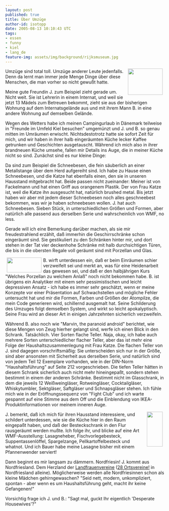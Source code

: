```yaml
---
layout: post
published: true
title: Über Umzüge
author-id: isotopp
date: 2005-08-13 10:10:43 UTC
tags:
- essen
- funny
- kiel
- lang_de
feature-img: assets/img/background/rijksmuseum.jpg
---
```

<a href='/uploads/wmf.jpg'><img width='110' height='83' border='0' hspace='5' align='right' src='/uploads/wmf.serendipityThumb.jpg' alt='' /></a> Umzüge sind total toll. Umzüge anderer Leute jedenfalls. Denn da lernt man immer jede Menge Dinge über diese Menschen, die man vorher so nicht gewußt hatte.

Meine gute Freundin J. zum Beispiel zieht gerade um. Nicht weit. Sie ist Lehrerin in einem Internat, und weil sie jetzt 13 Mädels zum Betreuen bekommt, zieht sie aus der bisherigen Wohnung auf dem Internatsgelände aus und mit ihrem Mann B. in eine andere Wohnung auf demselben Gelände.

Wegen des Wetters habe ich meinen Campingurlaub in Dänemark teilweise in "Freunde im Umfeld Kiel besuchen" umgemünzt und J. und B. so genau mitten im Umräumen erwischt. Nichtsdestotrotz hatte sie sofort Zeit für mich, und wir haben in ihrer halb eingeräumten Küche lecker Kaffee getrunken und Geschichten ausgetauscht. Während ich mich also in ihrer brandneuen Küche umsehe, fallen mir Details ins Auge, die in meiner Küche nicht so sind. Zunächst sind es nur kleine Dinge:
<br clear='all' />

Da sind zum Beispiel die Schneebesen, die fein säuberlich an einer Metallstange über dem Herd aufgereiht sind. Ich habe zu Hause einen Schneebesen, und die Katze hat ebenfalls einen, den sie in unseren Hausstand mitgebracht hat. Beide passen nicht zueinander: Meiner ist von Fackelmann und hat einen Griff aus orangenem Plastik. Der von Frau Katze ist, weil die Katze ihn ausgesucht hat, natürlich brushed metal. Bis jetzt haben wir aber mit jedem dieser Schneebesen noch alles geschneebest bekommen, was wir je haben schneebesen wollen. J. hat auch Schneebesen. Sieben Stück, in unterschiedlichen Größen und Formen, aber natürlich alle passend aus derselben Serie und wahrscheinlich von WMF, no less.

Gerade will ich eine Bemerkung darüber machen, als sie mir freudestrahlend erzählt, daß immerhin die Geschirrschränke schon eingeräumt sind. Sie gestikuliert zu den Schränken hinter mir, und dort stehen in der Tat vier deckenhohe Schränke mit halb durchsichtigen Türen, die bis in die obersten Regale voll geräumt sind mit Porzellan und Glas. 

<a href='/uploads/gemueseloeffel.jpg'><img width='110' height='47' border='0' hspace='5' align='left' src='/uploads/gemueseloeffel.serendipityThumb.jpg' alt='' /></a> B. wirft unterdessen ein, daß er beim Einräumen schier verzweifelt sei und merkt an, was für eine Heidenarbeit das gewesen sei, und daß er den halbjährigen Kurs "Welches Porzellan zu welchem Anlaß" noch nicht bekommen habe. B. ist übrigens ein Analytiker mit einem sehr pessimistischen und leicht depressiven Ansatz - ich habe es immer sehr geschätzt, wenn er meine Konzepte vor einer Präsentation auf Schwachstellen und mögliche Fehler untersucht hat und mir die Formen, Farben und Größen der Atompilze, die mein Code generieren wird, schillernd ausgemalt hat. Seine Schilderung des Umzuges folgt demselben System, und wirkt so leicht apokalyptisch. Seine Frau wird an dieser Art in einigen Jahrzehnten sicherlich verzweifeln.

Während B. also noch wie "Marvin, the paranoid android" berichtet, wie diese Mengen von Zeug hierher gelangt sind, werfe ich einen Blick in den Schrank. Tatsächlich. Vier Sorten flache Teller. Naja, okay, ich habe auch mehrere Sorten unterschiedlicher flacher Teller, aber das ist mehr eine Folge der Haushaltszusammenlegung mit Frau Katze. Die flachen Teller von J. sind dagegen vorschriftsmäßig: Sie unterscheiden sich nur in der Größe, sind aber ansonsten mit Sicherheit aus derselben Serie, und natürlich sind von jedem Teil 12 Exemplare vorhanden, wie in der DIN-Norm "Haushaltsführung" auf Seite 212 vorgeschrieben. Die tiefen Teller hätten in diesem Schrank  sicherlich auch nicht mehr hineingepaßt, sondern stehen bestimmt in einem der anderen Schränke. Bestimmt nicht im Glasschrank, in dem die jeweils 12 Weißweingläser,  Rotweingläser,  Cocktailgläser,  Whiskytumbler,  Sektgläser, Saftgläser und Schnapsgläser stehen. Ich fühle mich wie in der Eröffnungssequenz von "Fight Club" und ich warte gespannt auf eine Stimme aus dem Off und die Einblendung von IKEA-Produktinformationen vor meinem inneren Auge.

<a href='/uploads/lasagneheber.jpg'><img width='50' height='110' border='0' hspace='5' align='right' src='/uploads/lasagneheber.serendipityThumb.jpg' alt='' /></a> J. bemerkt, daß ich mich für ihren Hausstand interessiere, und schildert unterdessen, wie sie die Küche hier in den Raum eingepaßt haben, und daß der Besteckschrank in den Flur rausgeräumt werden mußte. Ich folge ihr, und blicke auf eine Art WMF-Ausstellung: Lasagneheber, Fischvorlegebesteck, Suppentassenlöffel, Spargelzange, Pellkartoffelbesteck und whatnot. Und ich Bauer habe meine Lasagne bisher mit einem Pfannenwender serviert!

Dann beginnt es mir langsam zu dämmern. Nordfriesin! J. kommt aus Nordfriesland. Dem Herzland der <a href="http://www.landfrauen.info/">Landfrauenvereine</a> (<a href="http://www.klfv-nf.de/ortsvereine.htm">28 Ortsvereine!</a> in Nordfriesland alleine). Möglicherweise werden alle Nordfriesinnen schon als kleine Mädchen gehirngewaschen? "Seid nett, modern, unkompliziert, spontan - aber wenn es um Haushaltsführung geht, macht ihr keine Gefangenen!"

Vorsichtig frage ich J. und B.: "Sagt mal, guckt Ihr eigentlich 'Desperate Housewives'?"
